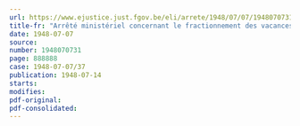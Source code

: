 ```yaml
---
url: https://www.ejustice.just.fgov.be/eli/arrete/1948/07/07/1948070731/justel
title-fr: "Arrêté ministériel concernant le fractionnement des vacances annuelles dans l'industrie de la meunerie"
date: 1948-07-07
source:
number: 1948070731
page: 888888
case: 1948-07-07/37
publication: 1948-07-14
starts:
modifies:
pdf-original:
pdf-consolidated:
---
```


